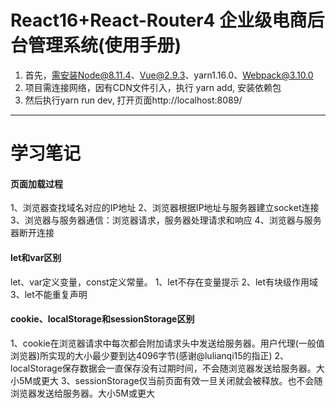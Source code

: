 React16+React-Router4 企业级电商后台管理系统(使用手册)
======
1. 首先，需安装Node@8.11.4、Vue@2.9.3、yarn1.16.0、Webpack@3.10.0
2. 项目需连接网络，因有CDN文件引入，执行 yarn add, 安装依赖包
3. 然后执行yarn run dev, 打开页面http://localhost:8089/
------
# 学习笔记
#### 页面加载过程
1、浏览器查找域名对应的IP地址
2、浏览器根据IP地址与服务器建立socket连接
3、浏览器与服务器通信：浏览器请求，服务器处理请求和响应
4、浏览器与服务器断开连接
#### let和var区别
let、var定义变量，const定义常量。
1、let不存在变量提示
2、let有块级作用域
3、let不能重复声明
#### cookie、localStorage和sessionStorage区别
1、cookie在浏览器请求中每次都会附加请求头中发送给服务器。用户代理(一般值浏览器)所实现的大小最少要到达4096字节(感谢@lulianqi15的指正)
2、localStorage保存数据会一直保存没有过期时间，不会随浏览器发送给服务器。大小5M或更大
3、sessionStorage仅当前页面有效一旦关闭就会被释放。也不会随浏览器发送给服务器。大小5M或更大
